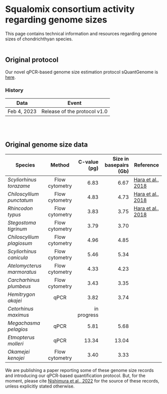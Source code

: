# Squalomix consortium activity regarding genome sizes
This page contains technical information and resources regarding genone sizes of chondrichthyan species. 
<BR>
<BR>  

## Original protocol
Our novel qPCR-based genome size estimation protocol sQuantGenome is [here](https://github.com/Squalomix/c-value/blob/main/Protocol-sQuantGenome-v1.0.pdf).

### History
|Data|Event|
|----|----|
|Feb 4, 2023|Release of the protocol v1.0|
<BR>
<BR>

## Original genome size data

|Species|Method| C-value (pg) | Size in basepairs (Gb)|Reference|
|----|:----:|----:|----:|----|
|*Scyliorhinus torazame*|Flow cytometry|6.83| 6.67|[Hara et al., 2018](https://www.nature.com/articles/s41559-018-0673-5)|
|*Chiloscyllium punctatum*|Flow cytometry|4.83|4.73|[Hara et al., 2018](https://www.nature.com/articles/s41559-018-0673-5)|
|*Rhincodon typus*|Flow cytometry|3.83|3.75|[Hara et al., 2018](https://www.nature.com/articles/s41559-018-0673-5)|
|*Stegostoma tigrinum*|Flow cytometry|3.79|3.70||
|*Chiloscyllium plagiosum*|Flow cytometry|4.96|4.85||
|*Scyliorhinus canicula*|Flow cytometry|5.46|5.34||
|*Atelomycterus marmoratus*|Flow cytometry|4.33|4.23||
|*Carcharhinus plumbeus*|Flow cytometry|3.43|3.35||
|*Hemitrygon akajei*|qPCR|3.82|3.74||
|*Cetorhinus maximus*||in progress|||
|*Megachasma pelagios*|qPCR|5.81|5.68||
|*Etmopterus molleri*|qPCR|13.34|13.04||
|*Okamejei kenojei*|Flow cytometry|3.40|3.33||

We are publishing a paper reporting some of these genome size records and introducing our qPCR-based quantification protocol. But, for the moment, please cite [Nishimura et al., 2022](https://f1000research.com/articles/11-1077/v1) for the source of these records, unless explicitly stated otherwise.

